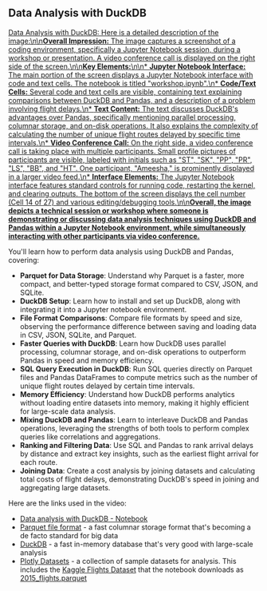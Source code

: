 ## Data Analysis with DuckDB

[Data Analysis with DuckDB: Here is a detailed description of the image:\n\n**Overall Impression:** The image captures a screenshot of a coding environment, specifically a Jupyter Notebook session, during a workshop or presentation. A video conference call is displayed on the right side of the screen.\n\n**Key Elements:**\n\n* **Jupyter Notebook Interface:** The main portion of the screen displays a Jupyter Notebook interface with code and text cells. The notebook is titled "workshop.ipynb".\n* **Code/Text Cells:** Several code and text cells are visible, containing text explaining comparisons between DuckDB and Pandas, and a description of a problem involving flight delays.\n* **Text Content:** The text discusses DuckDB\'s advantages over Pandas, specifically mentioning parallel processing, columnar storage, and on-disk operations. It also explains the complexity of calculating the number of unique flight routes delayed by specific time intervals.\n* **Video Conference Call:** On the right side, a video conference call is taking place with multiple participants. Small profile pictures of participants are visible, labeled with initials such as "ST", "SK", "PP", "PR", "LS", "BB", and "HT". One participant, "Ameesha," is prominently displayed in a larger video feed.\n* **Interface Elements:** The Jupyter Notebook interface features standard controls for running code, restarting the kernel, and clearing outputs. The bottom of the screen displays the cell number (Cell 14 of 27) and various editing/debugging tools.\n\n**Overall, the image depicts a technical session or workshop where someone is demonstrating or discussing data analysis techniques using DuckDB and Pandas within a Jupyter Notebook environment, while simultaneously interacting with other participants via video conference.**](https://youtu.be_4U0GqYrET5s)

You'll learn how to perform data analysis using DuckDB and Pandas, covering:

- **Parquet for Data Storage**: Understand why Parquet is a faster, more compact, and better-typed storage format compared to CSV, JSON, and SQLite.
- **DuckDB Setup**: Learn how to install and set up DuckDB, along with integrating it into a Jupyter notebook environment.
- **File Format Comparisons**: Compare file formats by speed and size, observing the performance difference between saving and loading data in CSV, JSON, SQLite, and Parquet.
- **Faster Queries with DuckDB**: Learn how DuckDB uses parallel processing, columnar storage, and on-disk operations to outperform Pandas in speed and memory efficiency.
- **SQL Query Execution in DuckDB**: Run SQL queries directly on Parquet files and Pandas DataFrames to compute metrics such as the number of unique flight routes delayed by certain time intervals.
- **Memory Efficiency**: Understand how DuckDB performs analytics without loading entire datasets into memory, making it highly efficient for large-scale data analysis.
- **Mixing DuckDB and Pandas**: Learn to interleave DuckDB and Pandas operations, leveraging the strengths of both tools to perform complex queries like correlations and aggregations.
- **Ranking and Filtering Data**: Use SQL and Pandas to rank arrival delays by distance and extract key insights, such as the earliest flight arrival for each route.
- **Joining Data**: Create a cost analysis by joining datasets and calculating total costs of flight delays, demonstrating DuckDB's speed in joining and aggregating large datasets.

Here are the links used in the video:

- [Data analysis with DuckDB - Notebook](https://drive.google.com/file/d/1Y9XSs-LeSz-ZmnQj4OGP-Q4yDkPJrmsZ/view)
- [Parquet file format](https://parquet.apache.org/) - a fast columnar storage format that's becoming a de facto standard for big data
- [DuckDB](https://duckdb.org/) - a fast in-memory database that's very good with large-scale analysis
- [Plotly Datasets](https://github.com/plotly/datasets/) - a collection of sample datasets for analysis. This includes the [Kaggle Flights Dataset](https://www.kaggle.com/datasets/usdot/flight-delays) that the notebook downloads as [2015_flights.parquet](https://github.com/plotly/datasets/raw/master/2015_flights.parquet)
